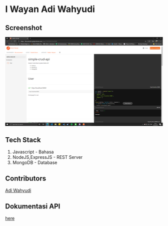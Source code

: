 # I Wayan Adi Wahyudi

## Screenshot
![](./ss-api-doc.png)

## Tech Stack
1. Javascript       - Bahasa
2. NodeJS,ExpressJS - REST Server
3. MongoDB          - Database

## Contributors

[Adi Wahyudi](https://github.com/adiwahyudi)

## Dokumentasi API  

[here](https://documenter.getpostman.com/view/15476769/TzJx7bhZ)
